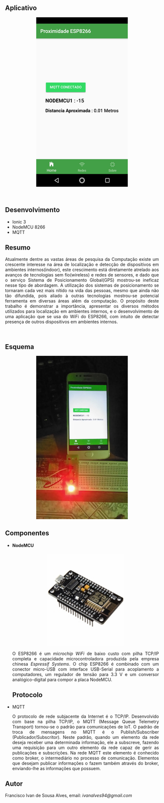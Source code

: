 <h2>Aplicativo</h2>

<p align="center"><img src="https://raw.githubusercontent.com/ivanmpe/app-prox-nodemcu/master/Telas/1.jpeg" width="300" height="553" /></p>

</br>
<h2>Desenvolvimento</h2>
<ul>
	  <li> Ionic 3 </li>
 	  <li> NodeMCU 8266 </li>
 	  <li> MQTT </li>
</ul>

<h2>Resumo</h2>
<p align="justify" >Atualmente dentre as vastas áreas de pesquisa da Computação
existe um crescente interesse na área de localização e detecção
de dispositivos em ambientes internos(indoor), este
crescimento está diretamente atrelado aos avanços de
tecnologias sem fio(wireless) e redes de sensores, e dado que
o serviço Sistema de Posicionamento Global(GPS) mostrou-se
ineficaz nesse tipo de abordagem. A utilização dos sistemas
de posicionamento se tornaram cada vez mais nítido na vida
das pessoas, mesmo que ainda não tão difundida, pois aliado à
outras tecnologias mostrou-se potencial ferramenta em
diversas áreas além da computação. O propósito deste
trabalho é demonstrar a importância, apresentar os diversos
métodos utilizados para localização em ambientes internos, e
o desenvolvimento de uma aplicação que se usa do WiFi do
ESP8266, com intuito de detectar presença de outros
dispositivos em ambientes internos. </p>
<br>
<h2>Esquema</h2>
<p align="center"><img src="https://raw.githubusercontent.com/ivanmpe/app-prox-nodemcu/master/Telas/esquema.jpeg" width="300" height="533" /></p>

<h2>Componentes</h2>
<ul>
<li><h4>NodeMCU</h4></li>

<p align="center"><img src="https://raw.githubusercontent.com/ivanmpe/app-prox-nodemcu/master/Telas/nodemcu.jpg" width="250" height="300" /></p>

<p align="justify">
  O ESP8266 é um <i>microchip WiFi</i> de baixo custo com pilha TCP/IP completa e capacidade microcontroladora produzida pela empresa chinesa <i>Espressif Systems</i>. O chip ESP8266 é combinado com um conector micro-USB com interface USB-Serial para acoplamento a computadores, um regulador de tensão para 3.3 V e um conversor analógico-digital para compor a placa NodeMCU.
</p>

<h2>Protocolo</h2>
<li> MQTT </li>
<p align="justify">
  O protocolo de rede subjacente da Internet é o TCP/IP. Desenvolvido com base na pilha TCP/IP, o MQTT (Message Queue Telemetry Transport) tornou-se o padrão para comunicações de IoT.
O padrão de troca de mensagens no MQTT é o Publish/Subscriber (Publicador/Subscritor). Neste padrão, quando um elemento da rede deseja receber uma determinada informação, ele a subscreve, fazendo uma requisição para um outro elemento da rede capaz de gerir as publicações e subscrições. Na rede MQTT este elemento é conhecido como broker, o intermediário no processo de comunicação. Elementos que desejam publicar informações o fazem também através do broker, enviando-lhe as informações que possuem.
<p>  
</ul>
<h2>Autor</h2>
<p>Francisco Ivan de Sousa Alves, email: <i>ivanalves94@gmail.com</i></p>
 
